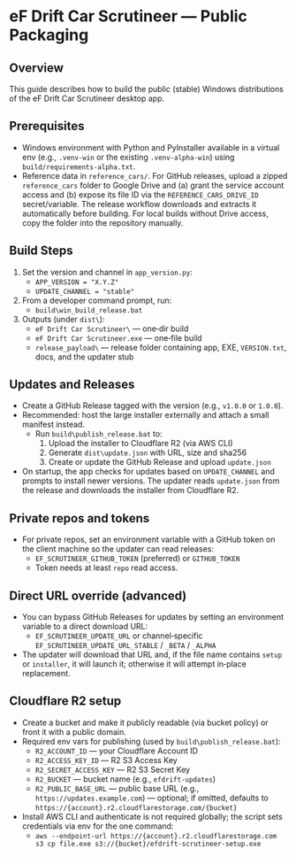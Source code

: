 eF Drift Car Scrutineer — Public Packaging
==========================================

Overview
--------

This guide describes how to build the public (stable) Windows distributions of the eF Drift Car Scrutineer desktop app.

Prerequisites
-------------

- Windows environment with Python and PyInstaller available in a virtual env (e.g., `.venv-win` or the existing `.venv-alpha-win`) using `build/requirements-alpha.txt`.
- Reference data in `reference_cars/`. For GitHub releases, upload a zipped `reference_cars` folder to Google Drive and (a) grant the service account access and (b) expose its file ID via the `REFERENCE_CARS_DRIVE_ID` secret/variable. The release workflow downloads and extracts it automatically before building. For local builds without Drive access, copy the folder into the repository manually.

Build Steps
----------

1. Set the version and channel in `app_version.py`:
   - `APP_VERSION = "X.Y.Z"`
   - `UPDATE_CHANNEL = "stable"`
2. From a developer command prompt, run:
   - `build\win_build_release.bat`
3. Outputs (under `dist\`):
   - `eF Drift Car Scrutineer\` — one‑dir build
   - `eF Drift Car Scrutineer.exe` — one‑file build
   - `release_payload\` — release folder containing app, EXE, `VERSION.txt`, docs, and the updater stub

Updates and Releases
--------------------

- Create a GitHub Release tagged with the version (e.g., `v1.0.0` or `1.0.0`).
- Recommended: host the large installer externally and attach a small manifest instead.
  - Run `build\publish_release.bat` to:
    1) Upload the installer to Cloudflare R2 (via AWS CLI)
    2) Generate `dist\update.json` with URL, size and sha256
    3) Create or update the GitHub Release and upload `update.json`
- On startup, the app checks for updates based on `UPDATE_CHANNEL` and prompts to install newer versions. The updater reads `update.json` from the release and downloads the installer from Cloudflare R2.

Private repos and tokens
------------------------

- For private repos, set an environment variable with a GitHub token on the client machine so the updater can read releases:
  - `EF_SCRUTINEER_GITHUB_TOKEN` (preferred) or `GITHUB_TOKEN`
  - Token needs at least `repo` read access.

Direct URL override (advanced)
------------------------------

- You can bypass GitHub Releases for updates by setting an environment variable to a direct download URL:
  - `EF_SCRUTINEER_UPDATE_URL` or channel‑specific `EF_SCRUTINEER_UPDATE_URL_STABLE` / `_BETA` / `_ALPHA`
- The updater will download that URL and, if the file name contains `setup` or `installer`, it will launch it; otherwise it will attempt in‑place replacement.

Cloudflare R2 setup
-------------------

- Create a bucket and make it publicly readable (via bucket policy) or front it with a public domain.
- Required env vars for publishing (used by `build\publish_release.bat`):
  - `R2_ACCOUNT_ID` — your Cloudflare Account ID
  - `R2_ACCESS_KEY_ID` — R2 S3 Access Key
  - `R2_SECRET_ACCESS_KEY` — R2 S3 Secret Key
  - `R2_BUCKET` — bucket name (e.g., `efdrift-updates`)
  - `R2_PUBLIC_BASE_URL` — public base URL (e.g., `https://updates.example.com`) — optional; if omitted, defaults to `https://{account}.r2.cloudflarestorage.com/{bucket}`
- Install AWS CLI and authenticate is not required globally; the script sets credentials via env for the one command:
  - `aws --endpoint-url https://{account}.r2.cloudflarestorage.com s3 cp file.exe s3://{bucket}/efdrift-scrutineer-setup.exe`
